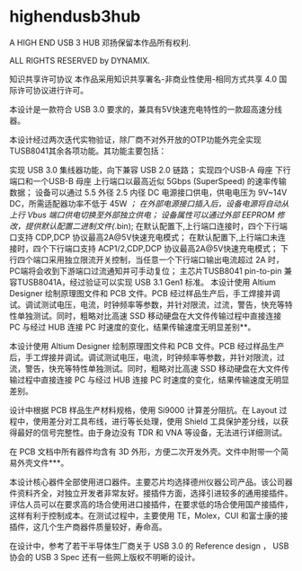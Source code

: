 # highendusb3hub
A HIGH END USB 3 HUB
邓扬保留本作品所有权利.

ALL RIGHTS RESERVED by DYNAMIX.

知识共享许可协议
本作品采用知识共享署名-非商业性使用-相同方式共享 4.0 国际许可协议进行许可。

本设计是一款符合 USB 3.0 要求的，兼具有5V快速充电特性的一款超高速分线器。

本设计经过两次迭代实物验证，除厂商不对外开放的OTP功能外完全实现TUSB8041其余各项功能。其功能主要包括：

实现 USB 3.0 集线器功能，向下兼容 USB 2.0 链路；
实现四个USB-A 母座 下行端口和一个USB-B 母座 上行端口以最高近似 5Gbps (SuperSpeed)  的速率传输数据；
设备可以通过 5.5 外径 2.5 内径 DC 电源接口供电，供电电压为 9V~14V DC，所需适配器功率不低于 45W *；
在外部电源接口插入后，设备电源将自动从上行 Vbus 端口供电切换至外部独立供电；
设备属性可以通过外部 EEPROM 修改，提供默认配置二进制文件(*.bin);
在默认配置下,上行端口连接时，四个下行端口支持 CDP,DCP 协议最高2A@5V快速充电模式；
在默认配置下,上行端口未连接时，四个下行端口支持 ACP1/2,CDP,DCP 协议最高2A@5V快速充电模式；
下行四个端口采用独立限流开关控制，当任意一个下行端口输出电流超过 2A 时，PC端将会收到下游端口过流通知并可手动复位；
主芯片TUSB8041 pin-to-pin 兼容TUSB8041A，经过验证可以实现 USB 3.1 Gen1 标准。
本设计使用 Altium Designer 绘制原理图文件和 PCB 文件。PCB 经过样品生产后，手工焊接并调试。调试测试电压，电流，时钟频率等参数，并针对限流，过流，警告，快充等特性单独测试。同时，粗略对比高速 SSD 移动硬盘在大文件传输过程中直接连接 PC 与经过 HUB 连接 PC 时速度的变化，结果传输速度无明显差别**。

本设计使用 Altium Designer 绘制原理图文件和 PCB 文件。PCB 经过样品生产后，手工焊接并调试。调试测试电压，电流，时钟频率等参数，并针对限流，过流，警告，快充等特性单独测试。同时，粗略对比高速 SSD 移动硬盘在大文件传输过程中直接连接 PC 与经过 HUB 连接 PC 时速度的变化，结果传输速度无明显差别。

设计中根据 PCB 样品生产材料规格，使用 Si9000 计算差分阻抗。在 Layout 过程中，使用差分对工具布线，进行等长处理，使用 Shield 工具保护差分线，以获得最好的信号完整性。由于身边没有 TDR 和 VNA 等设备，无法进行详细测试。

在 PCB 文档中所有器件均含有 3D 外形，方便二次开发外壳。文件中附带一个简易外壳文件***。

本设计核心器件全部使用进口器件。主要芯片均选择德州仪器公司产品。该公司器件资料齐全，对独立开发者非常友好。接插件方面，选择引进较多的通用接插件。评估人员可以在要求高的场合使用进口接插件，在要求低的场合使用国产接插件，这样有利于控制成本。在测试过程中，主要使用 TE，Molex，CUI 和富士康的接插件，这几个生产商器件质量较好，寿命高。

在设计中，参考了若干半导体生厂商关于 USB 3.0 的 Reference design ， USB 协会的 USB 3 Spec 还有一些网上版权不明晰的设计。
